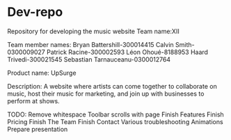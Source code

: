 # Dev-repo
Repository for developing the music website
Team name:XII

Team member names:
Bryan Battershill-300014415
Calvin Smith-0300009027
Patrick Racine-300002593
Léon Ohoué-8188953
Haard Trivedi-300021545
Sebastian Tarnauceanu-0300012764

Product name: UpSurge

Description: A website where artists can come together to collaborate on music, host their music for marketing, and join up with businesses to perform at shows.


TODO:
Remove whitespace
Toolbar scrolls with page
Finish Features
Finish Pricing
Finish The Team
Finish Contact
Various troubleshooting
Animations
Prepare presentation

